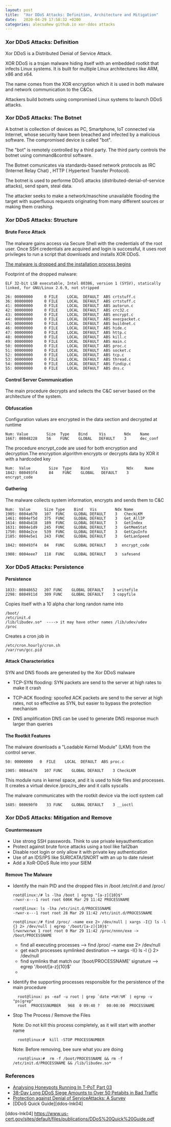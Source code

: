 ```yaml
---
layout: post
title:  "Xor DDoS Attacks: Definition, Architecture and Mitigation"
date:   2020-04-29 17:58:32 +0200
categories: alecsahew github.io xor-ddos attacks
---
```


### Xor DDoS Attacks: Definition 

Xor DDoS is a Distributed Denial of Service Attack.  

XOR DDoS is a trojan malware hiding itself with an embedded rootkit that infects Linux systems. It is built for multiple Linux architectures like ARM, x86 and x64. 

The name comes from the XOR encryption which it is used in both malware and network communication to the C&Cs.

Attackers build botnets using compromised Linux systems to launch DDoS attacks.

### Xor DDoS Attacks: The Botnet 

A botnet is collection of devices as PC, Smartphone, IoT connected via Internet, whose security have been breached and infected by a malicious software. The compromised device is called "bot".

The "bot" is  remotely controlled by a third party. The third party controls the botnet using command&control software.  

The Botnet comunicates via standards-based network protocols as IRC (Internet Relay Chat) , HTTP ( Hypertext Transfer Protocol). 

The botnet is used to performe DDoS attacks (distributed-denial-of-service attacks), send spam, steal data. 

The attacker seeks to make a network/maschine unavailable flooding the target with superfluous requests originating from many different sources or making them crashing.

### Xor DDoS Attacks: Structure

#### Brute Force Attack 

The malware gains access via Secure Shell with the credentials of the root user. Once SSH credentials are acquired and login is successful, it uses root privileges to run a script that downloads and installs XOR DDoS.

[The malware is dropped and the installation process begins][ddos-lnk01]

Footprint of the dropped malware:

    ELF 32-bit LSB executable, Intel 80386, version 1 (SYSV), statically linked, for GNU/Linux 2.6.9, not stripped

    26: 00000000     0 FILE    LOCAL  DEFAULT  ABS crtstuff.c
    36: 00000000     0 FILE    LOCAL  DEFAULT  ABS crtstuff.c
    41: 00000000     0 FILE    LOCAL  DEFAULT  ABS autorun.c
    42: 00000000     0 FILE    LOCAL  DEFAULT  ABS crc32.c
    43: 00000000     0 FILE    LOCAL  DEFAULT  ABS encrypt.c
    44: 00000000     0 FILE    LOCAL  DEFAULT  ABS execpacket.c
    45: 00000000     0 FILE    LOCAL  DEFAULT  ABS buildnet.c
    46: 00000000     0 FILE    LOCAL  DEFAULT  ABS hide.c
    47: 00000000     0 FILE    LOCAL  DEFAULT  ABS http.c
    48: 00000000     0 FILE    LOCAL  DEFAULT  ABS kill.c
    49: 00000000     0 FILE    LOCAL  DEFAULT  ABS main.c
    50: 00000000     0 FILE    LOCAL  DEFAULT  ABS proc.c
    51: 00000000     0 FILE    LOCAL  DEFAULT  ABS socket.c
    52: 00000000     0 FILE    LOCAL  DEFAULT  ABS tcp.c
    53: 00000000     0 FILE    LOCAL  DEFAULT  ABS thread.c
    54: 00000000     0 FILE    LOCAL  DEFAULT  ABS findip.c
    55: 00000000     0 FILE    LOCAL  DEFAULT  ABS dns.c

#### Control Server Communication

The main procedure decrypts and selects the C&C server based on the architecture of the system. 

#### Obfuscation 

Configuration values are encrypted in the data section and decrypted at runtime 

    Num: Value        Size  Type    Bind     Vis        Ndx    Name
    1667: 08048228    56    FUNC    GLOBAL   DEFAULT    3      dec_conf

The procedure encrypt_code are used for both encryption and decryption.The encryption algorithm encrypts or decrypts data by XOR it with a hardcoded key 

    Num:  Value        Size  Type    Bind     Vis        Ndx     Name                         
    1842: 080493f4     84    FUNC    GLOBAL   DEFAULT    3       encrypt_code

#### Gathering

The malware collects system information, encrypts and sends them to C&C

    Num:  Value      Size Type    Bind   Vis        Ndx Name
    1905: 0804a670   107  FUNC    GLOBAL DEFAULT    3   CheckLKM
    1461: 0804ef5d   375  FUNC    GLOBAL DEFAULT    3   Get_AllIP
    1614: 0804b418   189  FUNC    GLOBAL DEFAULT    3   GetIndex
    1631: 0804e1d9   245  FUNC    GLOBAL DEFAULT    3   GetMemStat
    1750: 0804e2ce   539  FUNC    GLOBAL DEFAULT    3   GetCpuInfo
    2185: 0804e5e1   243  FUNC    GLOBAL DEFAULT    3   GetLanSpeed
        
    1842: 080493f4   84   FUNC    GLOBAL DEFAULT    3  encrypt_code
    
    1908: 0804eee7   118  FUNC    GLOBAL DEFAULT    3  safesend
    
### Xor DDoS Attacks: Persistence 

#### Persistence 

    1833: 08048652   207 FUNC    GLOBAL DEFAULT    3 writefile              
    2298: 0804911d   309 FUNC    GLOBAL DEFAULT    3 copyfile             

Copies itself with a 10 alpha char long randon name into 

    /boot/ 
    /etc/init.d 
    /lib/libudev.so*  ----> it may have other names /lib/udev/udev    
    /proc

Creates a cron job in 

    /etc/cron.hourly/cron.sh 
	/var/run/gcc.pid 

#### Attack Characteristics

SYN and DNS floods are generated by the Xor DDoS malware 

* TCP-SYN flooding: 
SYN packets are send to the server at high rates to make it crash 

* TCP-ACK flooding: 
spoofed ACK packets are send to the server at high rates, not so effective as SYN, but easier to bypass the protection mechanism

* DNS amplification 
DNS can be used to generate DNS response much larger than queries 

#### The Rootkit Features

The malware downloads a "Loadable Kernel Module" (LKM) from the control server.

    50: 00000000   0  FILE    LOCAL  DEFAULT  ABS proc.c

	1905: 0804a670   107 FUNC    GLOBAL DEFAULT    3 CheckLKM

This module runs in kernel space, and it is used to hide files and processes.
It creates a virtual device /proc/rs_dev and it calls syscalls

The malware communicates with the rootkit device via the ioctl system call 

	1685: 080690f0    33 FUNC    GLOBAL DEFAULT    3 __ioctl

### Xor DDoS Attacks: Mitigation and Remove

#### Countermeasure

* Use strong SSH passwords. Think to use private keyauthentication 
* Protect against brute force attacks using a tool like fail2ban 
* Disable root login or only allow it with private key authentication 
* Use of an IDS/IPS like SURICATA/SNORT with an up to date ruleset
* Add a XoR-DDoS Rule into your SIEM

#### Remove The Malware

* Identify the main PID and the dropped files in  /boot /etc/init.d and /proc/

      root@linux:/# ls -lha /boot | egrep "[a-z]{10}$"                     
      -rwxr-x---1 root root 606K Mar 29 11:42 PROCESSNAME                

      root@linux: ls -lha /etc/init.d/PROCESSNAME                    
      -rwxr-x---1 root root 28 Mar 29 11:42 /etc/init.d/PROCESSNAME              

      root@linux:/# find /proc/ -name exe 2> /dev/null | xargs -I{} ls -l {} 2> /dev/null | egrep '/boot/[a-z]{10}$'           
      lrwxrwxrwx 1 root root 0 Mar 29 11:42 /proc/nnnn/exe -> /boot/PROCESSNAME                    

    * find all executing processes --> find /proc/ -name exe 2> /dev/null 
    * get each processes symlinked destination --> xargs -I{} ls -l {} 2> /dev/null 
    * find symlinks that match our ‘/boot/PROCESSNAME’ signature --> egrep '/boot/[a-z]{10}$'
    * 
* Identify the supporting processes responsible for the persistence of the main procedure  

        root@linux: ps -eaf -u root | grep `date +%H:%M` | egrep -v "ps|grep"           
        root  PROCESSNUMBER   968  0 09:40 ?   00:00:00  PROCESSNAME

* Stop The Process / Remove the Files
    
    Note: Do not kill this process completely, as it will start with another name
      
        root@linux:#  kill -STOP PROCESSNUMBER

    Note: Before removing, bee sure what you are doing 

        root@linux:#  rm -f /boot/PROCESSNAME && rm -f /etc/init.d/PROCESSNAME && /lib/libudev.so*  

### References 

* [Analysing Honeypots Running In T-PoT Part 03][ddos-lnk01]
* [38-Day Long DDoS Siege Amounts to Over 50 Petabits in Bad Traffic][ddos-lnk02]
* [Protection against Denial of ServiceAttacks: A Survey][ddos-lnk03]
* [DDoS Quick Guide][ddos-lnk04]



[ddos-lnk01]:https://alecsahew.github.io/alecsahew/github.io/cowrie/t-pot/honeypot/analysis/2020/04/19/analysing-honeypots-running-in-tpot-part-03.html

[ddos-lnk02]:https://news.softpedia.com/news/38-Day-Long-DDoS-Siege-Amounts-to-Over-50-Petabits-in-Bad-Traffic-455722.shtml

[ddos-lnk03]:http://www.georgeloukas.com/publications/LoukasOke-DoSSurveyComputerJournal.pdf

[ddos-lnk04] https://www.us-cert.gov/sites/default/files/publications/DDoS%20Quick%20Guide.pdf